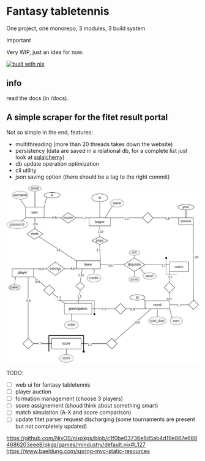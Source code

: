 # Fantasy tabletennis
One project, one monorepo, 3 modules, 3 build system

> [!IMPORTANT]  
> Very WIP, just an idea for now.

[![built with nix](https://builtwithnix.org/badge.svg)](https://builtwithnix.org)

## info

read the docs (in /docs).

## A simple scraper for the fitet result portal
Not so simple in the end, features:
- multithreading (more than 20 threads takes down the website)
- persistency (data are saved in a relational db, for a complete list just look 
at [sqlalchemy](https://sqlalchemy.org))
- db update operation optimization
- cli utility
- json saving option (there should be a tag to the right commit)

![db scheme](assets/db_scheme.jpg)

TODO:
- [ ] web ui for fantasy tabletennis
- [ ] player auction
- [ ] formation management (choose 3 players) 
- [ ] score assignement (shoud think about something smart)
- [ ] match simulation (A-X and score comparison)
- [ ] update fitet parser request discharging (some tournaments are present 
but not completely updated)
 
https://github.com/NixOS/nixpkgs/blob/c1f0be03736e6d5ab4d19e867e6684686203eee8/pkgs/games/mindustry/default.nix#L127
https://www.baeldung.com/spring-mvc-static-resources
